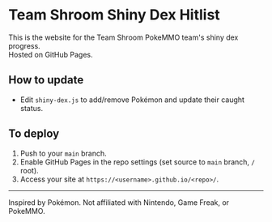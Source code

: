 # Team Shroom Shiny Dex Hitlist

This is the website for the Team Shroom PokeMMO team's shiny dex progress.  
Hosted on GitHub Pages.

## How to update

- Edit `shiny-dex.js` to add/remove Pokémon and update their caught status.

## To deploy

1. Push to your `main` branch.
2. Enable GitHub Pages in the repo settings (set source to `main` branch, `/` root).
3. Access your site at `https://<username>.github.io/<repo>/`.

---
Inspired by Pokémon. Not affiliated with Nintendo, Game Freak, or PokeMMO.
